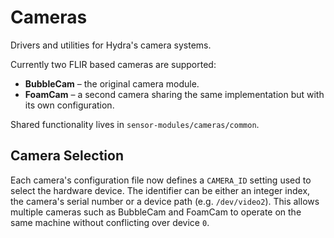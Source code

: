 # Cameras

Drivers and utilities for Hydra's camera systems.

Currently two FLIR based cameras are supported:

* **BubbleCam** – the original camera module.
* **FoamCam** – a second camera sharing the same implementation but with its
  own configuration.

Shared functionality lives in ``sensor-modules/cameras/common``.

## Camera Selection

Each camera's configuration file now defines a ``CAMERA_ID`` setting used to
select the hardware device.  The identifier can be either an integer index,
the camera's serial number or a device path (e.g. ``/dev/video2``).  This
allows multiple cameras such as BubbleCam and FoamCam to operate on the same
machine without conflicting over device ``0``.